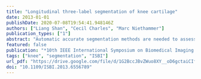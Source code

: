 ```yaml
---
title: "Longitudinal three-label segmentation of knee cartilage"
date: 2013-01-01
publishDate: 2020-07-08T19:54:41.948146Z
authors: ["Liang Shan", "Cecil Charles", "Marc Niethammer"]
publication_types: ["1"]
abstract: "Automatic accurate segmentation methods are needed to assess longitudinal cartilage changes in osteoarthritis (OA). We propose a novel general spatio-temporal three-label segmentation method to encourage segmentation consistency across time in longitudinal image data. The segmentation is formulated as a convex optimization problem which allows for the computation of globally optimal solutions. The longitudinal segmentation is applied within an automatic knee cartilage segmentation pipeline. Experimental results demonstrate that the longitudinal segmentation improves the segmentation consistency in comparison to the temporally-independent segmentation."
featured: false
publication: "*10th IEEE International Symposium on Biomedical Imaging: From Nano to Macro, ISBI 2013, 7-11 April, 2013, San Francisco, CA, USA, Proceedings*"
tags: ["knee", "segmentation", "ISBI"]
url_pdf: "https://drive.google.com/file/d/1G2BccJBvZWuo8XY__oD6gctaiCIfkqJj"
doi: "10.1109/ISBI.2013.6556789"
---
```


